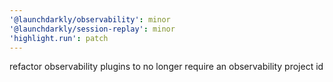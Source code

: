 ```yaml
---
'@launchdarkly/observability': minor
'@launchdarkly/session-replay': minor
'highlight.run': patch
---
```


refactor observability plugins to no longer require an observability project id
